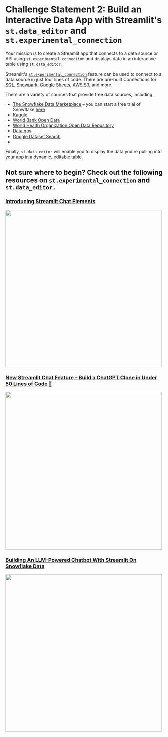 # Challenge Statement 2: Build an Interactive Data App with Streamlit's `st.data_editor` and `st.experimental_connection`

Your mission is to create a Streamlit app that connects to a data source or API using `st.experimental_connection` and displays data in an interactive table using `st.data_editor.`

Streamlit's [`st.experimental_connection`](https://docs.streamlit.io/library/api-reference/connections/st.experimental_connection) feature can be used to connect to a data source in just four lines of code. There are pre-built Connections for [SQL](https://docs.streamlit.io/library/api-reference/connections/st.connections.sqlconnection), [Snowpark](https://docs.streamlit.io/library/api-reference/connections/st.connections.snowparkconnection), [Google Sheets](https://github.com/streamlit/gsheets-connection), [AWS S3](https://github.com/streamlit/files-connection), and more.

There are a variety of sources that provide free data sources, including:
- [The Snowflake Data Marketplace](https://app.snowflake.com/marketplace?pricing=free) – you can start a free trial of Snowflake [here](https://signup.snowflake.com/?trial=streamlit-hackathon)
- [Kaggle](https://www.kaggle.com/)
- [World Bank Open Data](https://data.worldbank.org/)
- [World Health Organization Open Data Repository](https://www.who.int/data/gho/)
- [Data.gov](https://data.gov/)
- [Google Dataset Search](https://datasetsearch.research.google.com/)
- 

Finally, `st.data_editor` will enable you to display the data you're pulling into your app in a dynamic, editable table.

Not sure where to begin? Check out the following resources on `st.experimental_connection` and `st.data_editor.`
- 
### [Introducing Streamlit Chat Elements](https://www.youtube.com/watch?v=4sPnOqeUDmk)

<img src="https://img.youtube.com/vi/4sPnOqeUDmk/hqdefault.jpg" width="500">

### [New Streamlit Chat Feature – Build a ChatGPT Clone in Under 50 Lines of Code 🤯](https://www.youtube.com/watch?v=sBhK-2K9bUc)

<img src="https://img.youtube.com/vi/sBhK-2K9bUc/hqdefault.jpg" width="500">

### [Building An LLM-Powered Chatbot With Streamlit On Snowflake Data](https://www.youtube.com/watch?v=3WH1DHBf2WQ)

<img src="https://img.youtube.com/vi/3WH1DHBf2WQ/hqdefault.jpg" width="500">
